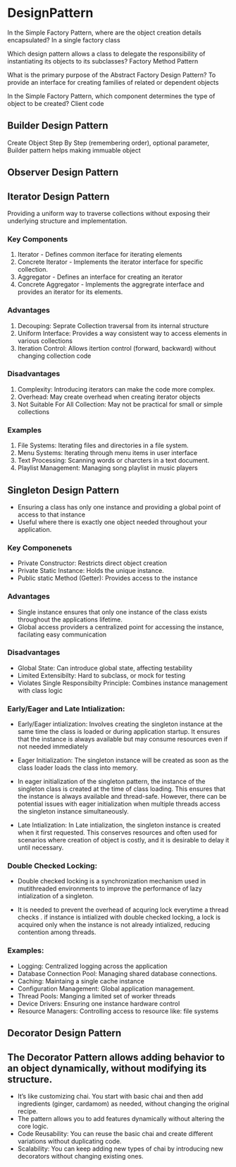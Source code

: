 # DesignPattern


In the Simple Factory Pattern, where are the object creation details encapsulated?
In a single factory class


Which design pattern allows a class to delegate the responsibility of instantiating its objects to its subclasses?
Factory Method Pattern


What is the primary purpose of the Abstract Factory Design Pattern?
To provide an interface for creating families of related or dependent objects


In the Simple Factory Pattern, which component determines the type of object to be created?
Client code


## Builder Design Pattern

Create Object Step By Step (remembering order), optional parameter, 
Builder pattern helps making immuable object





##                 Observer Design Pattern

##                 Iterator Design Pattern

Providing a uniform way to traverse collections without exposing their underlying structure and implementation.

### Key Components

1. Iterator - Defines common iterface for iterating elements
2. Concrete Iterator - Implements the iterator interface for specific collection.
3. Aggregator - Defines an interface for creating an iterator
4. Concrete Aggregator - Implements the aggregrate interface and provides an iterator for its elements.

### Advantages

1. Decouping: Seprate Collection traversal from its internal structure 
2. Uniform Interface: Provides a way consistent way to access elements in various collections
3. Iteration Control: Allows itertion control (forward, backward) without changing collection code


### Disadvantages

1. Complexity: Introducing iterators can make the code more complex.
2. Overhead: May create overhead when creating iterator objects
3. Not Suitable For All Collection: May not be practical for small or simple collections


### Examples

1. File Systems: Iterating files and directories in a file system.
2. Menu Systems: Iterating through menu items in user interface
3. Text Processing: Scanning words or charcters in a text document.
4. Playlist Management: Managing song playlist in music players



##                 Singleton Design Pattern


* Ensuring a class has only one instance and providing a global point of access to that instance
* Useful where there is exactly one object needed throughout your application.


### Key Componenets

* Private Constructor: Restricts direct object creation
* Private Static Instance: Holds the unique instance.
* Public static Method (Getter): Provides access to the instance


### Advantages

* Single instance ensures that only one instance of the class exists throughout the applications lifetime.
* Global access providers a centralized point for accessing the instance, facilating easy communication

### Disadvantages

* Global State: Can introduce global state, affecting testability
* Limited Extensibilty: Hard to subclass, or mock for testing
* Violates Single Responsibilty Principle: Combines instance management with class logic

### Early/Eager and Late Intialization:

* Early/Eager intialization: Involves creating the singleton instance at the same time the class is loaded or during application startup. It ensures that the instance is always available but may consume 
resources even if not needed immediately
* Eager Initialization: The singleton instance will be created as soon as the class loader loads the class into memory. 
* In eager initialization of the singleton pattern, the instance of the singleton class is created at the time of class loading. This ensures that the instance is always available and thread-safe. However, there can be potential issues with eager initialization when multiple threads access the singleton instance simultaneously.




* Late Intialization: In Late intialization, the singleton instance is created when it first requested.
This conserves resources and often used for scenarios where creation of object is costly, and it is desirable to delay it until necessary.


### Double Checked Locking:

* Double checked locking is a synchronization mechanism used in mutithreaded environments to improve the performance of lazy intialization of a singleton.

* It is needed to prevent the overhead of acquring lock everytime a thread checks . if instance is intialized with double checked locking, a lock is acquired only when the instance is not already intialized, reducing contention among threads.


### Examples:

* Logging: Centralized logging across the application
* Database Connection Pool: Managing shared database connections.
* Caching: Maintaing a single cache instance
* Configuration Management: Global application management.
* Thread Pools: Manging a limited set of worker threads
* Device Drivers: Ensuring one instance hardware control
* Resource Managers: Controlling access to resource like: file systems 



##                  Decorator Design Pattern



##   The Decorator Pattern allows adding behavior to an object dynamically, without modifying its structure.

* It’s like customizing chai. You start with basic chai and then add ingredients (ginger, cardamom) as needed, without changing the original recipe.
* The pattern allows you to add features dynamically without altering the core logic.
* Code Reusability: You can reuse the basic chai and create different variations without duplicating code.
* Scalability: You can keep adding new types of chai by introducing new decorators without changing existing ones.













































